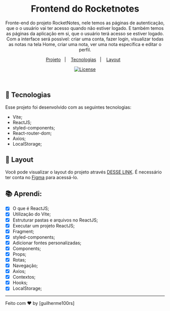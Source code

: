 <h1 align="center">Frontend do Rocketnotes</h1>

<p align="center">
 Fronte-end do projeto RocketNotes, nele temos as páginas de autenticação, que o o usuário vai ter acesso quando não estiver logado.
 E também temos as páginas da aplicação em si, que o usuário terá acesso se estiver logado. Com a interface será possivel: criar uma conta, fazer login, visualizar todas as notas 
 na tela Home, criar uma nota, ver uma nota específica e editar o perfil.  
</p>

<p align="center">
  <a href="#-projeto">Projeto</a>&nbsp;&nbsp;&nbsp;|&nbsp;&nbsp;&nbsp;
  <a href="#-tecnologias">Tecnologias</a>&nbsp;&nbsp;&nbsp;|&nbsp;&nbsp;&nbsp;
  <a href="#-layout">Layout</a>&nbsp;&nbsp;&nbsp;
</p>

<p align="center">
  <a href="https://choosealicense.com/licenses/mit/"><img alt="License" src="https://img.shields.io/static/v1?label=license&message=MIT&color=49AA26&labelColor=000000"></a>
</p>

<br>



## 🚀 Tecnologias

Esse projeto foi desenvolvido com as seguintes tecnologias:
- Vite;
- ReactJS;
- styled-components;
- React-router-dom;
- Axios;
- LocalStorage;

## 🔖 Layout

Você pode visualizar o layout do projeto através [DESSE LINK](https://www.figma.com/file/wUVfepza803Shwr5sA1Hu5/RocketNotes-(Copy)?node-id=0%3A1&t=uW0S3dFjuFySCIzK-0). É necessário ter conta no [Figma](https://figma.com) para acessá-lo.

## 📚 Aprendi:

- [x]  O que é ReactJS;
- [x]  Utilização do Vite;
- [x]  Estruturar pastas e arquivos no ReactJS;
- [x]  Executar um projeto ReactJS;
- [x]  Fragment;
- [x]  styled-components;
- [x]  Adicionar fontes personalizadas;
- [x]  Components;
- [x]  Props;
- [x]  Rotas;
- [x]  Navegação;
- [x]  Axios;
- [x]  Contextos;
- [x]  Hooks;
- [x]  LocalStorage;

---

Feito com ♥ by [guilherme100rs]
